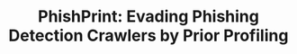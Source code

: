 ---
title: "PhishPrint: Evading Phishing Detection Crawlers by Prior Profiling"
collection: publications
permalink: /publication/2021-phishprint
year: 2021
conference: '30th USENIX Security Symposium (USENIX Security)'
authors: ['Bhupendra Acharya', 'Phani Vadrevu']
location: 'Virtual'
accepted: '-'
submitted: '-'
paper_url: '/files/papers/phishprint.pdf'
video_url: 'https://www.usenix.org/conference/usenixsecurity21/presentation/acharya'
---